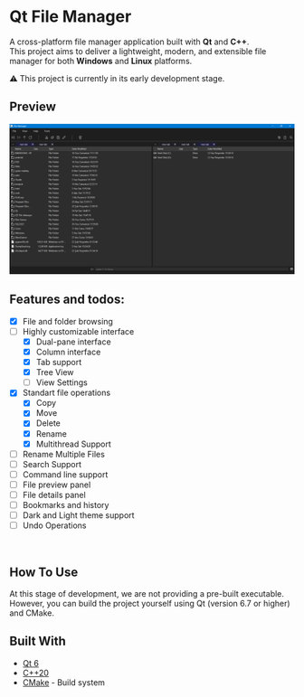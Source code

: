 # Qt File Manager

A cross-platform file manager application built with **Qt** and **C++**.  
This project aims to deliver a lightweight, modern, and extensible file manager for both **Windows** and **Linux** platforms.

⚠️ This project is currently in its early development stage.

## Preview 
![preview](https://github.com/yunnsbz/File-Manager/blob/master/preview.png)


## Features and todos:

- [x] File and folder browsing
- [ ] Highly customizable interface
  - [x] Dual-pane interface
  - [x] Column interface
  - [x] Tab support
  - [x] Tree View
  - [ ] View Settings
- [x] Standart file operations
  - [x] Copy
  - [x] Move
  - [x] Delete
  - [x] Rename
  - [x] Multithread Support
- [ ] Rename Multiple Files
- [ ] Search Support
- [ ] Command line support
- [ ] File preview panel
- [ ] File details panel
- [ ] Bookmarks and history
- [ ] Dark and Light theme support
- [ ] Undo Operations

<br>

## How To Use
At this stage of development, we are not providing a pre-built executable. However, you can build the project yourself using Qt (version 6.7 or higher) and CMake.


## Built With

- [Qt 6](https://www.qt.io/)
- [C++20](https://en.cppreference.com/)
- [CMake](https://cmake.org/) - Build system
